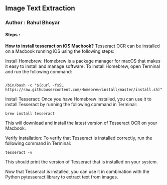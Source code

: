 ## Image Text Extraction
### Author : Rahul Bhoyar


#### Steps : 
**How to install tesseract on iOS Macbook?**
Tesseract OCR can be installed on a Macbook running iOS using the following steps:

Install Homebrew: Homebrew is a package manager for macOS that makes it easy to install and manage software. To install Homebrew, open Terminal and run the following command:

```

/bin/bash -c "$(curl -fsSL https://raw.githubusercontent.com/Homebrew/install/master/install.sh)"
```

Install Tesseract: Once you have Homebrew installed, you can use it to install Tesseract by running the following command in Terminal:

```
brew install tesseract
```

This will download and install the latest version of Tesseract OCR on your Macbook.

Verify Installation: 
To verify that Tesseract is installed correctly, run the following command in Terminal:
```
tesseract -v
```
This should print the version of Tesseract that is installed on your system.

Now that Tesseract is installed, you can use it in combination with the Python pytesseract library to extract text from images.
